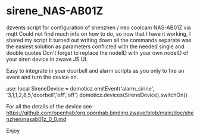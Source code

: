 # sirene_NAS-AB01Z
dzvents script for configuration of shenzhen / neo coolcam NAS-AB01Z via mqtt
Could not find much info on how to do, so now that I have it working, I shared my script
It turned out writing down all the commands separate was the easiest solution as parameters conflicted with the needed single and double quotes
Don't forget to replace the nodeID with your own nodeID of your siren device in zwave JS UI.

Easy to integrate in your doorbell and alarm scripts as you only to fire an event and turn the device on.

use: 
local SireneDevice = <domoticz device id>
domoticz.emitEvent('alarm_sirine', '3,1,1,2,8,5,'doorbell','off','off')
domoticz.devices(SireneDevice).switchOn()

For all the details of the device see
https://github.com/openhab/org.openhab.binding.zwave/blob/main/doc/shenzhen/nasab01z_0_0.md

Enjoy
